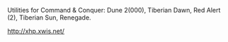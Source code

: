 Utilities for Command & Conquer: Dune 2(000), Tiberian Dawn, Red Alert (2), Tiberian Sun, Renegade.

http://xhp.xwis.net/